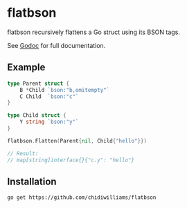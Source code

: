 # flatbson

flatbson recursively flattens a Go struct using its BSON tags.

See [Godoc](https://pkg.go.dev/mod/github.com/chidiwilliams/flatbson) for full documentation.

## Example

```go
type Parent struct {
	B *Child `bson:"b,omitempty"`
	C Child  `bson:"c"`
}

type Child struct {
	Y string `bson:"y"`
}

flatbson.Flatten(Parent{nil, Child{"hello"}})

// Result:
// map[string]interface{}{"c.y": "hello"}
```

## Installation

```shell script
go get https://github.com/chidiwilliams/flatbson
```
